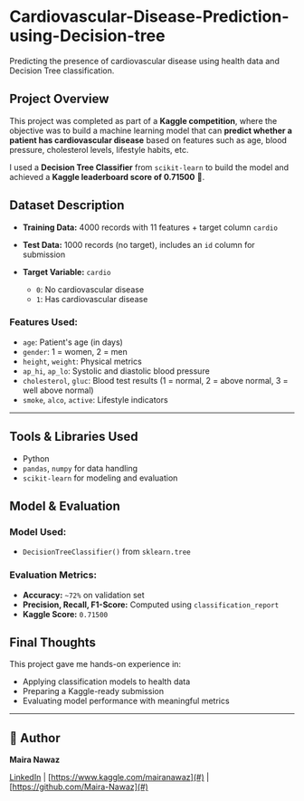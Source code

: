 # Cardiovascular-Disease-Prediction-using-Decision-tree

Predicting the presence of cardiovascular disease using health data and Decision Tree classification.

##  Project Overview

This project was completed as part of a **Kaggle competition**, where the objective was to build a machine learning model that can **predict whether a patient has cardiovascular disease** based on features such as age, blood pressure, cholesterol levels, lifestyle habits, etc.

I used a **Decision Tree Classifier** from `scikit-learn` to build the model and achieved a **Kaggle leaderboard score of 0.71500** 🎯.



##  Dataset Description

* **Training Data:** 4000 records with 11 features + target column `cardio`
* **Test Data:** 1000 records (no target), includes an `id` column for submission
* **Target Variable:**
  `cardio`

  * `0`: No cardiovascular disease
  * `1`: Has cardiovascular disease

### Features Used:

* `age`: Patient's age (in days)
* `gender`: 1 = women, 2 = men
* `height`, `weight`: Physical metrics
* `ap_hi`, `ap_lo`: Systolic and diastolic blood pressure
* `cholesterol`, `gluc`: Blood test results (1 = normal, 2 = above normal, 3 = well above normal)
* `smoke`, `alco`, `active`: Lifestyle indicators

---

##  Tools & Libraries Used

* Python 
* `pandas`, `numpy` for data handling
* `scikit-learn` for modeling and evaluation



##  Model & Evaluation

###  Model Used:

* `DecisionTreeClassifier()` from `sklearn.tree`

###  Evaluation Metrics:

* **Accuracy:** `~72%` on validation set
* **Precision, Recall, F1-Score:** Computed using `classification_report`
* **Kaggle Score:** `0.71500`



##  Final Thoughts

This project gave me hands-on experience in:

* Applying classification models to health data
* Preparing a Kaggle-ready submission
* Evaluating model performance with meaningful metrics

---

## 📎 Author

**Maira Nawaz**

[LinkedIn](https://www.linkedin.com/in/mairanawaz/) | [https://www.kaggle.com/mairanawaz](#) | [https://github.com/Maira-Nawaz](#)


